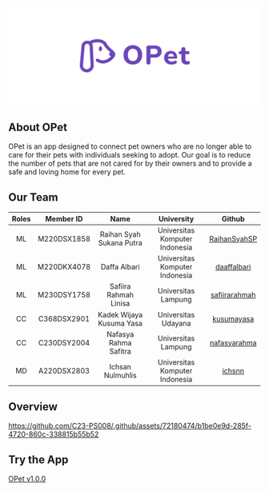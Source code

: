 <img src="https://raw.githubusercontent.com/C23-PS008/.github/main/OPet%20Banner.png" alt="opet-banner"/>

## About OPet

OPet is an app designed to connect pet owners who are no longer able to care for their pets with individuals seeking to adopt. Our goal is to reduce the number of pets that are not cared for by their owners and to provide a safe and loving home for every pet.

## Our Team

|Roles | Member ID   | Name     | University | Github |
|:----:|:-----------:|:--------:|:------------:|:-------:|
|ML    | M220DSX1858 | Raihan Syah Sukana Putra | Universitas Komputer Indonesia | [RaihanSyahSP](https://github.com/RaihanSyahSP) |
|ML    | M220DKX4078 | Daffa Albari | Universitas Komputer Indonesia | [daaffalbari](https://github.com/daaffalbari) |
|ML    | M230DSY1758 | Safiira Rahmah Linisa | Universitas Lampung | [safiirarahmah](https://github.com/safiirarahmah) |
|CC    | C368DSX2901 | Kadek Wijaya Kusuma Yasa | Universitas Udayana | [kusumayasa](https://github.com/kusumayasa) |
|CC    | C230DSY2004 | Nafasya Rahma Safitra  | Universitas Lampung | [nafasyarahma](https://github.com/nafasyarahma) |
|MD    | A220DSX2803 | Ichsan Nulmuhlis | Universitas Komputer Indonesia | [ichsnn](https://github.com/ichsnn) |

## Overview

https://github.com/C23-PS008/.github/assets/72180474/b1be0e9d-285f-4720-860c-338815b55b52

## Try the App
[OPet v1.0.0](https://github.com/C23-PS008/opet-android-app/releases/tag/v1.0.0)
<!--

**Here are some ideas to get you started:**

🙋‍♀️ A short introduction - what is your organization all about?
🌈 Contribution guidelines - how can the community get involved?
👩‍💻 Useful resources - where can the community find your docs? Is there anything else the community should know?
🍿 Fun facts - what does your team eat for breakfast?
🧙 Remember, you can do mighty things with the power of [Markdown](https://docs.github.com/github/writing-on-github/getting-started-with-writing-and-formatting-on-github/basic-writing-and-formatting-syntax)
-->
